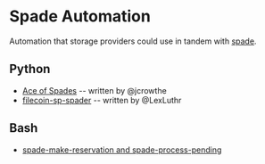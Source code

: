 # Spade Automation

Automation that storage providers could use in tandem with
[spade](https://github.com/data-preservation-programs/spade).

## Python
- [Ace of Spades](https://github.com/jcrowthe/ace_of_spades) -- written by @jcrowthe
- [filecoin-sp-spader](https://github.com/LexLuthr/filecoin-sp-spader) --
  written by @LexLuthr

## Bash
- [spade-make-reservation and spade-process-pending](./bash)

